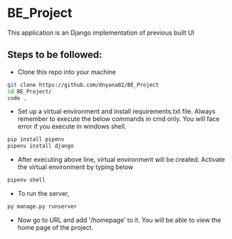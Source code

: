 # BE_Project

This application is an Django implementation of previous built UI
## Steps to be followed:
- Clone this repo into your machine 
```sh
git clone https://github.com/dnyana02/BE_Project
cd BE_Project/
code .
```
- Set up a virtual environment and install requirements.txt file. Always remember to execute the below commands in cmd only. You will face error if you execute in windows shell.
 ```sh
pip install pipenv
pipenv install django
```
- After executing above line, virtual environment will be created. Activate the virtual environment by typing below 
```sh
pipenv shell
```
- To run the server,
```sh
py manage.py runserver
```
- Now go to URL and add '/homepage' to it. You will be able to view the home page of the project.
